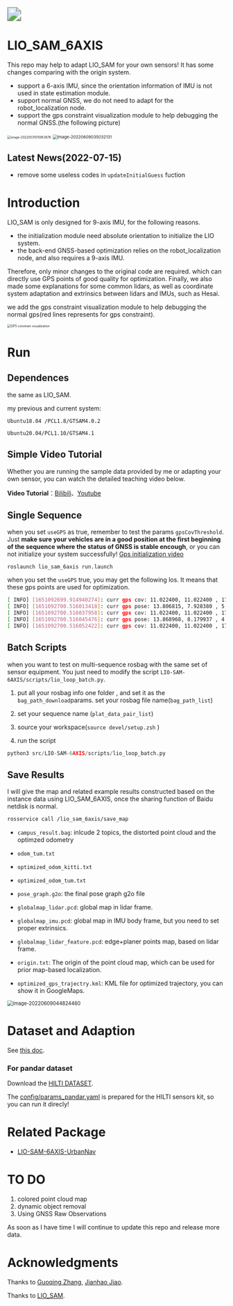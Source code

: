 <img align="center" src="README/test-16548681575981.gif" style="zoom: 200%;" />

# LIO_SAM_6AXIS

This repo may help to adapt LIO_SAM for your own sensors! It has some changes comparing with the origin system.

- support a 6-axis IMU, since the orientation information of IMU is not used in state estimation module.
- support normal GNSS, we do not need to adapt for the robot_localization node.
- support the gps constraint visualization module to help debugging the normal GNSS.(the following picture)

<img src="README/image-20220531015953876.png" alt="image-20220531015953876" style="zoom: 50%;" />

<img src="README/image-20220609035032131.png" alt="image-20220609035032131" style="zoom: 67%;" />

## Latest News(2022-07-15)

- remove some useless codes in `updateInitialGuess` fuction



# Introduction

LIO_SAM is only designed for 9-axis IMU, for the following reasons.

- the initialization module need absolute orientation to initialize the LIO system.
- the back-end GNSS-based optimization relies on the robot_localization node, and also requires a 9-axis IMU.

Therefore, only minor changes to the original code are required.  which can directly use GPS points of good quality for optimization. Finally, we also made some explanations for some common lidars, as well as coordinate system adaptation and extrinsics between lidars and IMUs, such as Hesai.

we add the gps constraint visualization module to help debugging the normal gps(red lines represents for gps constraint).

<img src="README/image-20220421113413972.png" alt="GPS constrain visualization" style="zoom:50%;" />

# Run

## Dependences

the same as LIO_SAM.

my previous and current system: 

`Ubuntu18.04 /PCL1.8/GTSAM4.0.2`

`Ubuntu20.04/PCL1.10/GTSAM4.1`

## Simple Video Tutorial

Whether you are running the sample data provided by me or adapting your own sensor, you can watch the detailed teaching video below.

**Video Tutorial**：[Bilibili](https://www.bilibili.com/video/BV1YS4y1i7nX/)、[Youtube](https://youtu.be/TgKSeNLkExc)


## Single Sequence

when you set `useGPS` as true,  remember to test the params `gpsCovThreshold`. Just **make sure your vehicles are in a good position at the first beginning of the sequence where the status of GNSS is stable encough**, or you can not initialize your system successfully! 
[Gps initialization video](https://www.bilibili.com/video/BV1dY411M7hr/)

```
roslaunch lio_sam_6axis run.launch
```

when you set the `useGPS` true, you may get the following los. It means that these gps points are used for optimization.

```bash
[ INFO] [1651092699.914940274]: curr gps cov: 11.022400, 11.022400 , 176.358400
[ INFO] [1651092700.516013418]: curr gps pose: 13.806815, 7.928380 , 5.147980
[ INFO] [1651092700.516037958]: curr gps cov: 11.022400, 11.022400 , 176.358400
[ INFO] [1651092700.516045476]: curr gps pose: 13.868968, 8.179937 , 4.978980
[ INFO] [1651092700.516052422]: curr gps cov: 11.022400, 11.022400 , 176.358400
```

## Batch Scripts

when you want to test on multi-sequence rosbag with the same set of sensor equipment. You just need to modify the script `LIO-SAM-6AXIS/scripts/lio_loop_batch.py`.

1. put all your rosbag info one folder , and set it as the `bag_path_download`params. set your rosbag file name(`bag_path_list`)
2. set your sequence name (`plat_data_pair_list`) 
3. source your workspace(`source devel/setup.zsh` )

4. run the script

```python
python3 src/LIO-SAM-6AXIS/scripts/lio_loop_batch.py
```

## Save Results

I will give the map and related example results constructed based on the instance data using LIO_SAM_6AXIS, once the sharing function of Baidu netdisk is normal.

```bash
rosservice call /lio_sam_6axis/save_map
```

- `campus_result.bag`: inlcude 2 topics, the distorted point cloud and the optimzed odometry

- `odom_tum.txt`

- `optimized_odom_kitti.txt`

- `optimized_odom_tum.txt`

- `pose_graph.g2o`: the final pose graph g2o file

- `globalmap_lidar.pcd`: global map in lidar frame.

- `globalmap_imu.pcd`: global map in IMU body frame, but you need to set proper extrinsics.

- `globalmap_lidar_feature.pcd`: edge+planer points map, based on lidar frame.

- `origin.txt`: The origin of the point cloud map, which can be used for prior map-based localization.  

- `optimized_gps_trajectry.kml`: KML file for optimized trajectory, you can show it in GoogleMaps.

<img src="README/image-20220609044824460.png" alt="image-20220609044824460" style="zoom: 80%;" />

# Dataset and Adaption

See [this doc](doc/adaption.md).

### For pandar dataset

Download the [HILTI DATASET](https://hilti-challenge.com/dataset-2022.html).

The [config/params_pandar.yaml](https://github.com/JokerJohn/LIO_SAM_6AXIS/blob/main/LIO-SAM-6AXIS/config/params_pandar.yaml) is prepared for the HILTI sensors kit, so you can run it direcly!



# Related Package

- [LIO-SAM-6AXIS-UrbanNav](https://github.com/zhouyong1234/LIO-SAM-6AXIS-UrbanNav)



# TO DO

1. colored point cloud  map
2. dynamic object removal
3. Using GNSS Raw Observations

As soon as I have time I will continue to update this repo and release more data.

# Acknowledgments

Thanks to  [Guoqing Zhang](https://github.com/MyEvolution), [Jianhao Jiao](https://github.com/gogojjh).

Thanks to [LIO_SAM](https://github.com/TixiaoShan/LIO-SAM).



